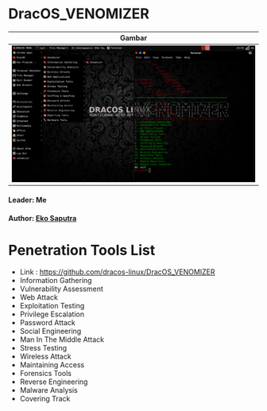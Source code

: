 # DracOS_VENOMIZER
| Gambar |
| ------ |
|![](https://github.com/dracos-linux/DracOS_VENOMIZER/blob/main/img/vnm.png) |
#### Leader: Me
#### Author: [Eko Saputra](https://github.com/ekovegeance)

# Penetration Tools List 
- Link : https://github.com/dracos-linux/DracOS_VENOMIZER 
- Information Gathering
- Vulnerability Assessment
- Web Attack
- Exploitation Testing
- Privilege Escalation
- Password Attack
- Social Engineering
- Man In The Middle Attack
- Stress Testing
- Wireless Attack
- Maintaining Access
- Forensics Tools
- Reverse Engineering
- Malware Analysis
- Covering Track
